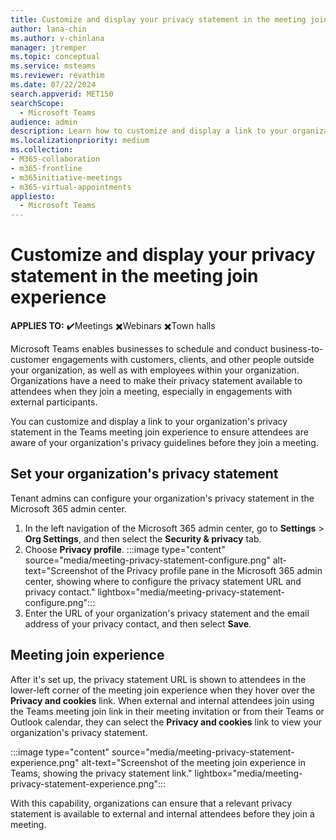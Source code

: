 ```yaml
---
title: Customize and display your privacy statement in the meeting join experience
author: lana-chin
ms.author: v-chinlana
manager: jtremper
ms.topic: conceptual
ms.service: msteams
ms.reviewer: revathim
ms.date: 07/22/2024
search.appverid: MET150
searchScope:
  - Microsoft Teams
audience: admin
description: Learn how to customize and display a link to your organization's privacy statement in the Teams meeting join experience. 
ms.localizationpriority: medium
ms.collection: 
- M365-collaboration
- m365-frontline
- m365initiative-meetings
- m365-virtual-appointments 
appliesto: 
  - Microsoft Teams
---
```


# Customize and display your privacy statement in the meeting join experience

**APPLIES TO:** ✔️Meetings ✖️Webinars ✖️Town halls

Microsoft Teams enables businesses to schedule and conduct business-to-customer engagements with customers, clients, and other people outside your organization, as well as with employees within your organization. Organizations have a need to make their privacy statement available to attendees when they join a meeting, especially in engagements with external participants.

You can customize and display a link to your organization's privacy statement in the Teams meeting join experience to ensure attendees are aware of your organization's privacy guidelines before they join a meeting.

## Set your organization's privacy statement

Tenant admins can configure your organization's privacy statement in the Microsoft 365 admin center.

1. In the left navigation of the Microsoft 365 admin center, go to **Settings** > **Org Settings**, and then select the **Security & privacy** tab.
1. Choose **Privacy profile**.
    :::image type="content" source="media/meeting-privacy-statement-configure.png" alt-text="Screenshot of the Privacy profile pane in the Microsoft 365 admin center, showing where to configure the privacy statement URL and privacy contact." lightbox="media/meeting-privacy-statement-configure.png":::
1. Enter the URL of your organization's privacy statement and the email address of your privacy contact, and then select **Save**.

## Meeting join experience

After it's set up, the privacy statement URL is shown to attendees in the lower-left corner of the meeting join experience when they hover over the **Privacy and cookies** link. When external and internal attendees join using the Teams meeting join link in their meeting invitation or from their Teams or Outlook calendar, they can select the **Privacy and cookies** link to view your organization's privacy statement.

:::image type="content" source="media/meeting-privacy-statement-experience.png" alt-text="Screenshot of the meeting join experience in Teams, showing the privacy statement link." lightbox="media/meeting-privacy-statement-experience.png":::

With this capability, organizations can ensure that a relevant privacy statement is available to external and internal attendees before they join a meeting.
